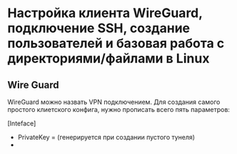 # Настройка клиента WireGuard, подключение SSH, создание пользователей и базовая работа с директориями/файлами в Linux
## Wire Guard
WireGuard можно назвать VPN подключением. Для создания самого простого клиетского конфига, нужно прописать всего пять параметров:

[Inteface]
+ PrivateKey = (генерируется при создании пустого тунеля)
+ 
